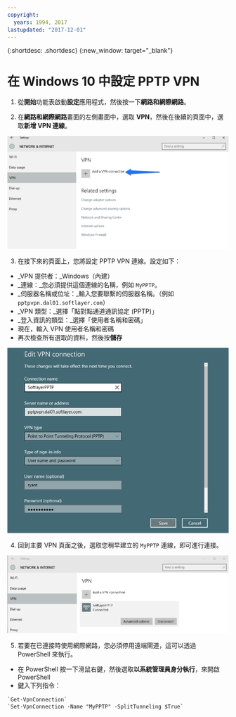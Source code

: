 ```yaml
---
copyright:
  years: 1994, 2017
lastupdated: "2017-12-01"
---
```


{:shortdesc: .shortdesc}
{:new_window: target="_blank"}

# 在 Windows 10 中設定 PPTP VPN

1. 從**開始**功能表啟動**設定**應用程式，然後按一下**網路和網際網路**。

2. 在**網路和網際網路**畫面的左側畫面中，選取 **VPN**，然後在後續的頁面中，選取**新增 VPN 連線**。

![新增 VPN 連線](images/vpn1.png)

3. 在接下來的頁面上，您將設定 PPTP VPN 連線。設定如下：

 * _VPN 提供者：_Windows（內建）
 * _連線：_您必須提供這個連線的名稱，例如 `MyPPTP`。
 * _伺服器名稱或位址：_輸入您要聯繫的伺服器名稱。（例如 `pptpvpn.dal01.softlayer.com`）
 * _VPN 類型：_選擇「點對點通道通訊協定 (PPTP)」
 * _登入資訊的類型：_選擇「使用者名稱和密碼」
  * 現在，輸入 VPN 使用者名稱和密碼
  * 再次檢查所有選取的資料，然後按**儲存**

![VPN 設定](images/vpn2.png)

4. 回到主要 VPN 頁面之後，選取您稍早建立的 `MyPPTP` 連線，即可進行連接。

![Softlayer PPTP](images/vpn3.png)

5. 若要在已連接時使用網際網路，您必須停用遠端閘道，這可以透過 PowerShell 來執行。

 * 在 PowerShell 按一下滑鼠右鍵，然後選取**以系統管理員身分執行**，來開啟 PowerShell
 * 鍵入下列指令：
 ```
`Get-VpnConnection`
`Set-VpnConnection -Name "MyPPTP" -SplitTunneling $True`
```
